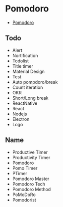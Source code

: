 # Pomodoro
- [Pomodoro](https://tagty.github.io/pomodoro/)

## Todo
- Alert
- Nortification 
- Todolist
- Title timer
- Material Design
- Test
- Auto pompdoro/break
- Count iteration
- OKR
- Short/Long break
- ReactNative
- React
- Nodejs
- Electron
- Logo

## Name
- Productive Timer
- Productivity Timer
- Pomodoro
- Pomo Timer
- PTimer
- Pomodoro Master
- Pomodoro Tech
- Pomodoro Method
- PoMoDoRo
- Pomodorist
